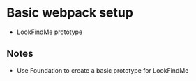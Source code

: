 # Basic webpack setup
* LookFindMe prototype

## Notes
* Use Foundation to create a basic prototype for LookFindMe
